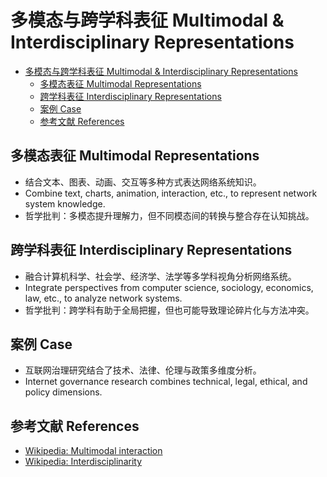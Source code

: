 # 多模态与跨学科表征 Multimodal & Interdisciplinary Representations


<!-- TOC START -->

- [多模态与跨学科表征 Multimodal & Interdisciplinary Representations](#多模态与跨学科表征-multimodal-interdisciplinary-representations)
  - [多模态表征 Multimodal Representations](#多模态表征-multimodal-representations)
  - [跨学科表征 Interdisciplinary Representations](#跨学科表征-interdisciplinary-representations)
  - [案例 Case](#案例-case)
  - [参考文献 References](#参考文献-references)

<!-- TOC END -->

## 多模态表征 Multimodal Representations

- 结合文本、图表、动画、交互等多种方式表达网络系统知识。
- Combine text, charts, animation, interaction, etc., to represent network system knowledge.
- 哲学批判：多模态提升理解力，但不同模态间的转换与整合存在认知挑战。

## 跨学科表征 Interdisciplinary Representations

- 融合计算机科学、社会学、经济学、法学等多学科视角分析网络系统。
- Integrate perspectives from computer science, sociology, economics, law, etc., to analyze network systems.
- 哲学批判：跨学科有助于全局把握，但也可能导致理论碎片化与方法冲突。

## 案例 Case

- 互联网治理研究结合了技术、法律、伦理与政策多维度分析。
- Internet governance research combines technical, legal, ethical, and policy dimensions.

## 参考文献 References

- [Wikipedia: Multimodal interaction](https://en.wikipedia.org/wiki/Multimodal_interaction)
- [Wikipedia: Interdisciplinarity](https://en.wikipedia.org/wiki/Interdisciplinarity)
